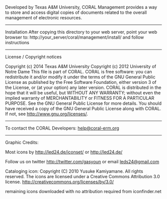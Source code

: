 Developed by Texas A&M University, CORAL Management provides a way to store and access digital copies of documents related to the overall management of electronic resources.

**************************
Installation
After copying this directory to your web server, point your web browser to:
http://your_server/coral/management/install/
and follow instructions

**************************
License / Copyright notices

Copyright (c) 2014 Texas A&M University
Copyright (c) 2012 University of Notre Dame
This file is part of CORAL.
CORAL is free software: you can redistribute it and/or modify it under the terms of the GNU General Public License as published by the Free Software Foundation, either version 3 of the License, or (at your option) any later version.
CORAL is distributed in the hope that it will be useful, but WITHOUT ANY WARRANTY; without even the implied warranty of MERCHANTABILITY or FITNESS FOR A PARTICULAR PURPOSE.  See the GNU General Public License for more details.
You should have received a copy of the GNU General Public License along with CORAL.  If not, see <http://www.gnu.org/licenses/>.

**************************
To contact the CORAL Developers:
help@coral-erm.org


**************************
Graphic Credits:

Most icons by 
http://led24.de/iconset/ or http://led24.de/

Follow us on twitter http://twitter.com/gasyoun or email leds24@gmail.com

Cataloging icon:
Copyright (C) 2010 Yusuke Kamiyamane. All rights reserved.
The icons are licensed under a Creative Commons Attribution
3.0 license. <http://creativecommons.org/licenses/by/3.0/>


remaining icons downloaded with no attribution required from iconfinder.net
